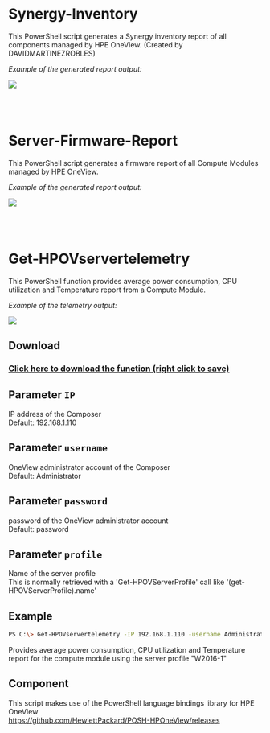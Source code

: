 
  
 # Synergy-Inventory
   This PowerShell script generates a Synergy inventory report of all components managed by HPE OneView. 
   (Created by DAVIDMARTINEZROBLES)
     
   _Example of the generated report output:_   
   
   ![](https://user-images.githubusercontent.com/13134334/35727681-3dde836a-0809-11e8-9010-a59de28edbc8.png)   
   



  <br />
  <br />
  
 # Server-Firmware-Report
   This PowerShell script generates a firmware report of all Compute Modules managed by HPE OneView. 
     
   _Example of the generated report output:_   
   
   ![](https://user-images.githubusercontent.com/13134334/35335609-50ca1920-0116-11e8-9827-30dc9927d780.png)   
   
  <br />
  <br />

# Get-HPOVservertelemetry
   This PowerShell function provides average power consumption, CPU utilization and Temperature report from a Compute Module. 
     
   _Example of the telemetry output:_   
   
   ![](https://user-images.githubusercontent.com/13134334/29814096-72ed6360-8cac-11e7-8212-7af50ca4cb30.png)   
   
## Download

### [Click here to download the function (right click to save)](https://github.com/jullienl/OneView-demos/blob/master/Powershell/Compute/Get-HPOVservertelemetry.ps1)

   
## Parameter `IP`
  IP address of the Composer   
  Default: 192.168.1.110
  
## Parameter `username`
  OneView administrator account of the Composer   
  Default: Administrator
  
## Parameter `password`
  password of the OneView administrator account    
  Default: password
  
## Parameter `profile`
  Name of the server profile   
  This is normally retrieved with a 'Get-HPOVServerProfile' call like '(get-HPOVServerProfile).name'
  
## Example
  ```sh
  PS C:\> Get-HPOVservertelemetry -IP 192.168.1.110 -username Administrator -password password -profile "W2016-1" 
  ```
  Provides average power consumption, CPU utilization and Temperature report for the compute module using the server profile "W2016-1"
  
## Component
  This script makes use of the PowerShell language bindings library for HPE OneView   
  https://github.com/HewlettPackard/POSH-HPOneView/releases
  
